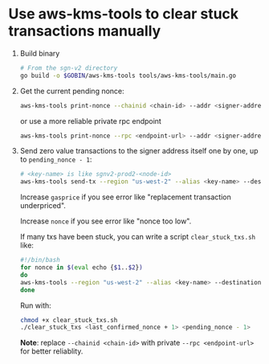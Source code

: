 # Use aws-kms-tools to clear stuck transactions manually

1. Build binary

    ```sh
    # From the sgn-v2 directory
    go build -o $GOBIN/aws-kms-tools tools/aws-kms-tools/main.go
    ```

2. Get the current pending nonce:

    ```sh
    aws-kms-tools print-nonce --chainid <chain-id> --addr <signer-address>
    ```
    or use a more reliable private rpc endpoint
    ```sh
    aws-kms-tools print-nonce --rpc <endpoint-url> --addr <signer-address>
    ```

3. Send zero value transactions to the signer address itself one by one, up to `pending_nonce - 1`:

    ```sh
    # <key-name> is like sgnv2-prod2-<node-id>
    aws-kms-tools send-tx --region "us-west-2" --alias <key-name> --destination <signer-address> --chainid <chain-id> -nonce <nonce> --gasprice <gas-price-in-gwei>
    ```

    Increase `gasprice` if you see error like "replacement transaction underpriced".

    Increase `nonce` if you see error like "nonce too low".

    If many txs have been stuck, you can write a script `clear_stuck_txs.sh` like:
    ```sh
    #!/bin/bash
    for nonce in $(eval echo {$1..$2})
    do
    aws-kms-tools --region "us-west-2" --alias <key-name> --destination <signer-address> --chainid <chain-id> -nonce $nonce --gasprice <gas-price-in-gwei>
    done
    ```

    Run with:
    ```sh
    chmod +x clear_stuck_txs.sh
    ./clear_stuck_txs <last_confirmed_nonce + 1> <pending_nonce - 1>
    ```

    **Note**: replace `--chainid <chain-id>` with private `--rpc <endpoint-url>` for better reliablity.
